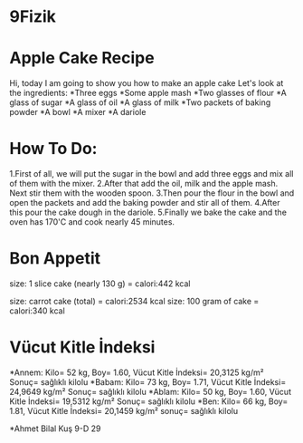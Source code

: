 # 9Fizik

# Apple Cake Recipe
Hi, today I am going to show you how to make an apple cake 
Let's look at the ingredients:
*Three eggs
*Some apple mash
*Two glasses of flour
*A glass of sugar
*A glass of oil
*A glass of milk
*Two packets of baking powder
*A bowl 
*A mixer
*A dariole

# How To Do:
1.First of all, we will put the sugar in the bowl and add three eggs and mix all of them with the mixer.
2.After that add the oil, milk and the apple mash. Next stir them with the wooden spoon.
3.Then pour the flour in the bowl and open the packets and add the baking powder and stir all of them.
4.After this pour the cake dough in the dariole.
5.Finally we bake the cake and the oven has 170'C and cook nearly 45 minutes.
# Bon Appetit
size: 1 slice cake (nearly 130 g) = calori:442 kcal

size: carrot cake (total) = calori:2534 kcal
size: 100 gram of cake = calori:340 kcal

# Vücut Kitle İndeksi
*Annem: Kilo= 52 kg, Boy= 1.60, Vücut Kitle İndeksi= 20,3125 kg/m² Sonuç= sağlıklı kilolu
*Babam: Kilo= 73 kg, Boy= 1.71, Vücut Kitle İndeksi= 24,9649 kg/m² Sonuç= sağlıklı kilolu
*Ablam: Kilo= 50 kg, Boy= 1.60, Vücut Kitle İndeksi= 19,5312 kg/m² Sonuç= sağlıklı kilolu
*Ben: Kilo= 66 kg, Boy= 1.81, Vücut Kitle İndeksi= 20,1459 kg/m² sonuç= sağlıklı kilolu

*Ahmet Bilal Kuş 9-D 29
